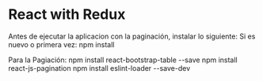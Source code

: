 # React with Redux

Antes de ejecutar la aplicacion con la paginación, instalar lo siguiente:
Si es nuevo o primera vez:
npm install

Para la Pagiación:
npm install react-bootstrap-table --save
npm install react-js-pagination
npm install eslint-loader --save-dev